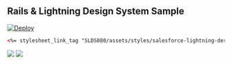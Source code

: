 ## Rails & Lightning Design System Sample
[![Deploy](https://www.herokucdn.com/deploy/button.png)](https://heroku.com/deploy?template=https://github.com/tyoshikawa1106/rails-lightning-system-design-sample)

```html
<%= stylesheet_link_tag "SLDS080/assets/styles/salesforce-lightning-design-system.min.css" %>
```

<img src="http://f.st-hatena.com/images/fotolife/t/tyoshikawa1106/20150826/20150826225221.png?1440597223" />

<img src="http://f.st-hatena.com/images/fotolife/t/tyoshikawa1106/20150826/20150826225435.png?1440597284" />

